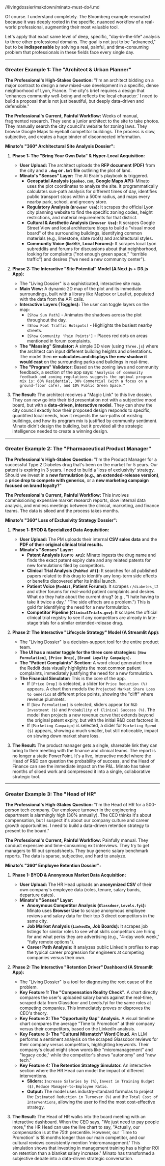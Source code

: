 
//livingdossier/makdown/minato-must-do4.md

Of course. I understand completely. The Bloomberg example resonated because it was deeply rooted in the specific, nuanced workflow of a real-world professional, augmenting their most valuable tool.

Let's apply that exact same level of deep, specific, "day-in-the-life" analysis to three other professional domains. The goal is not just to be "advanced," but to be **indispensable** by solving a real, painful, and time-consuming problem that professionals in these fields face every single day.

---

### **Greater Example 1: The "Architect & Urban Planner"**

**The Professional's High-Stakes Question:** "I'm an architect bidding on a major contract to design a new mixed-use development in a specific, dense neighborhood of Lyon, France. The city's brief requires a design that 'enhances community well-being and reflects the local character.' I need to build a proposal that is not just beautiful, but deeply data-driven and defensible."

**The Professional's Current, Painful Workflow:**
Weeks of manual, fragmented research. They send a junior architect to the site to take photos. They manually search the city council's website for zoning laws. They browse Google Maps to eyeball competitor buildings. The process is slow, subjective, and creates a huge binder of disconnected information.

**Minato's "360° Architectural Site Analysis Dossier":**

1.  **Phase 1: The "Bring Your Own Data" & Hyper-Local Acquisition:**
    *   **User Upload:** The architect uploads the **RFP document (PDF)** from the city and a **`.dwg` or `.kml` file** outlining the plot of land.
    *   **Minato's "Senses" Layer:** The AI Brain's playbook is triggered.
        *   **Geospatial Analysis (`geokeo.com`, Google Maps API):** Minato uses the plot coordinates to analyze the site. It programmatically calculates sun-path analysis for different times of day, identifies public transport stops within a 500m radius, and maps every nearby park, school, and grocery store.
        *   **Regulatory Analysis (`Browser Use`):** It scrapes the official Lyon city planning website to find the specific zoning codes, height restrictions, and material requirements for that district.
        *   **Cultural & Aesthetic Analysis (`Browser Use`):** It scrapes Google Street View and local architecture blogs to build a "visual mood board" of the surrounding buildings, identifying common materials (e.g., limestone, slate roofs) and architectural styles.
        *   **Community Voice (`Reddit`, Local Forums):** It scrapes local Lyon subreddits and forums for discussions about that neighborhood, looking for complaints ("not enough green space," "terrible traffic") and desires ("we need a new community center").

2.  **Phase 2: The Interactive "Site Potential" Model (A Next.js + D3.js App):**
    *   The "Living Dossier" is a sophisticated, interactive site map.
    *   **Main View:** A dynamic 2D map of the plot and its immediate surroundings, built with a library like Mapbox or Leaflet, populated with the data from the API calls.
    *   **Interactive Layers (Toggles):** The user can toggle layers on the map:
        *   `[Show Sun Path]` - Animates the shadows across the plot throughout the day.
        *   `[Show Foot Traffic Hotspots]` - Highlights the busiest nearby streets.
        *   `[Show Community 'Pain Points']` - Places red dots on areas mentioned in forum complaints.
    *   **The "Massing" Simulator:** A simple 3D view (using `Three.js`) where the architect can input different building heights and orientations. The model then **re-calculates and displays the new shadow it would cast** on the surrounding parks and buildings in real-time.
    *   **The "Program" Validator:** Based on the zoning laws and community feedback, a section of the app says: `"Analysis of community feedback and zoning regulations suggests the optimal program mix is: 60% Residential, 30% Commercial (with a focus on a ground-floor cafe), and 10% Public Green Space."`

3.  **The Result:** The architect receives a "Magic Link" to this live dossier. They can now go into their bid presentation not with a subjective mood board, but with a **data-driven, interactive model.** They can show the city council exactly how their proposed design responds to specific, quantified local needs, how it respects the sun-paths of existing buildings, and how its program mix is justified by community sentiment. Minato didn't design the building, but it provided all the strategic intelligence needed to create a winning design.

---

### **Greater Example 2: The "Pharmaceutical Product Manager"**

**The Professional's High-Stakes Question:** "I'm the Product Manager for a successful Type 2 Diabetes drug that's been on the market for 5 years. Our patent is expiring in 3 years. I need to build a 'loss of exclusivity' strategy. Should we invest in a **new formulation (e.g., an extended-release version)**, a **price drop to compete with generics**, or a **new marketing campaign focused on brand loyalty?**"

**The Professional's Current, Painful Workflow:**
This involves commissioning expensive market research reports, slow internal data analysis, and endless meetings between the clinical, marketing, and finance teams. The data is siloed and the process takes months.

**Minato's "360° Loss of Exclusivity Strategy Dossier":**

1.  **Phase 1: BYOD & Specialized Data Acquisition:**
    *   **User Upload:** The PM uploads their internal **CSV sales data** and the **PDF of their original clinical trial results.**
    *   **Minato's "Senses" Layer:**
        *   **Patent Analysis (`USPTO API`):** Minato ingests the drug name and finds the exact patent expiry date and any related patents for new formulations filed by competitors.
        *   **Clinical Trial Analysis (`PubMed API`):** It searches for all published papers related to this drug to identify any long-term side effects or benefits discovered after its initial launch.
        *   **Patient Voice (`Reddit`, Patient Forums):** It scrapes `r/diabetes_t2` and other forums for real-world patient complaints and desires. What do they hate about the current drug? (e.g., "I hate having to take it twice a day," "The side effects are a problem.") This is gold for identifying the need for a new formulation.
        *   **Competitor Pipeline (`ClinicalTrials.gov`):** It scrapes the official clinical trial registry to see if any competitors are already in late-stage trials for a similar extended-release drug.

2.  **Phase 2: The Interactive "Lifecycle Strategy" Model (A Streamlit App):**
    *   The "Living Dossier" is a decision-support tool for the entire product team.
    *   **The UI has a master toggle for the three core strategies: `[New Formulation]`, `[Price Drop]`, `[Brand Loyalty Campaign]`.**
    *   **The "Patient Complaints" Section:** A word cloud generated from the Reddit data visually highlights the most common patient complaints, immediately justifying the need for a new formulation.
    *   **The Financial Simulator:** This is the core of the app.
        *   If `[Price Drop]` is selected, a slider for `Price Reduction (%)` appears. A chart then models the `Projected Market Share Loss to Generics` at different price points, showing the "cliff" where revenue plummets.
        *   If `[New Formulation]` is selected, sliders appear for `R&D Investment ($)` and `Probability of Clinical Success (%)`. The model then projects a new revenue curve that extends beyond the original patent expiry, but with the initial R&D cost factored in.
        *   If `[Marketing Campaign]` is selected, a slider for `Marketing Spend ($)` appears, showing a much smaller, but still noticeable, impact on slowing down market share loss.

3.  **The Result:** The product manager gets a single, shareable link they can bring to their meeting with the finance and clinical teams. The report is no longer a static PowerPoint. It's a live, interactive model where the Head of R&D can question the probability of success, and the Head of Finance can see the immediate impact on the P&L. Minato has taken months of siloed work and compressed it into a single, collaborative strategic tool.

---

### **Greater Example 3: The "Head of HR"**

**The Professional's High-Stakes Question:** "I'm the Head of HR for a 500-person tech company. Our employee turnover in the engineering department is alarmingly high (30% annually). The CEO thinks it's about compensation, but I suspect it's about our company culture and career growth opportunities. I need to build a data-driven retention strategy to present to the board."

**The Professional's Current, Painful Workflow:**
Painfully manual. They conduct expensive and time-consuming exit interviews. They try to get managers to fill out spreadsheets. They buy generic salary benchmark reports. The data is sparse, subjective, and hard to analyze.

**Minato's "360° Employee Retention Dossier":**

1.  **Phase 1: BYOD & Anonymous Market Data Acquisition:**
    *   **User Upload:** The HR Head uploads an **anonymized CSV** of their own company's employee data (roles, tenure, salary bands, departure dates).
    *   **Minato's "Senses" Layer:**
        *   **Anonymous Competitor Analysis (`Glassdoor`, `Levels.fyi`):** Minato uses **Browser Use** to scrape anonymous employee reviews and salary data for their top 3 direct competitors in the same city.
        *   **Job Market Analysis (`LinkedIn`, Job Boards):** It scrapes job listings for similar roles to see what skills competitors are hiring for and what perks they are advertising (e.g., "4-day work week," "fully remote options").
        *   **Career Path Analysis:** It analyzes public LinkedIn profiles to map the typical career progression for engineers at competing companies versus their own.

2.  **Phase 2: The Interactive "Retention Driver" Dashboard (A Streamlit App):**
    *   The "Living Dossier" is a tool for diagnosing the root cause of the problem.
    *   **Key Feature 1: The "Compensation Reality Check".** A chart directly compares the user's uploaded salary bands against the real-time, scraped data from Glassdoor and Levels.fyi for the same roles at competing companies. This immediately proves or disproves the CEO's theory.
    *   **Key Feature 2: The "Opportunity Gap" Analysis.** A visual timeline chart compares the average "Time to Promotion" at their company versus their competitors, based on the LinkedIn analysis.
    *   **Key Feature 3: The "Cultural Mismatch" Word Cloud.** An LLM performs a sentiment analysis on the scraped Glassdoor reviews for their company versus competitors, highlighting keywords. Their company's cloud might show words like "micromanagement" and "legacy code," while the competitor's shows "autonomy" and "new tech."
    *   **Key Feature 4: The Retention Strategy Simulator.** An interactive section where the HR Head can model the impact of different interventions.
        *   **Sliders:** `Increase Salaries by (%)`, `Invest in Training Budget ($)`, `Reduce Manager-to-Employee Ratio`.
        *   **Output:** The model uses industry-standard formulas to project the `Estimated Reduction in Turnover (%)` and the `Total Cost of Interventions`, allowing the user to find the most cost-effective strategy.

3.  **The Result:** The Head of HR walks into the board meeting with an interactive dashboard. When the CEO says, "We just need to pay people more," the HR Head can use the live chart to say, "Actually, our compensation is at the 75th percentile. However, our 'Time to Promotion' is 18 months longer than our main competitor, and our cultural reviews consistently mention 'micromanagement.' This simulation shows that investing in management training has a higher ROI on retention than a blanket salary increase." Minato has transformed a subjective debate into a data-driven strategic conversation.
